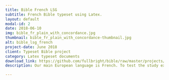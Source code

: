 ```yaml
---
title: Bible French LSG
subtitle: French Bible typeset using Latex.
layout: default
modal-id: 2
date: 2018-06-10
img: bible_fr_plain_with_concordance.jpg
thumbnail: bible_fr_plain_with_concordance-thumbnail.jpg
alt: bible_lsg_french
project-date: June 2018
client: Typeset Bible project
category: Latex typeset documents
download_link: https://github.com/fullbright/bible/raw/master/projects/bible_fra/bible_fra.pdf 
description: Our main European language is French. To test the study experience, we needed a Bible in French, with the margin to see how we can study and how efficient this model is. We were amazed how much we learn.

---
```

